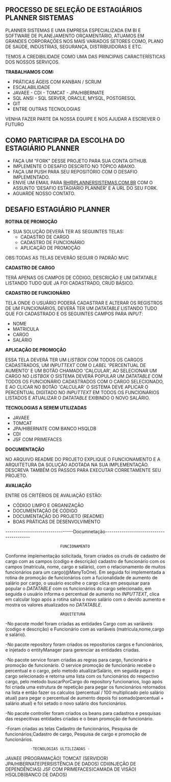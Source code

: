 PROCESSO DE SELEÇÃO DE ESTAGIÁRIOS PLANNER SISTEMAS 
---

PLANNER SISTEMAS E UMA EMPRESA ESPECIALIZADA EM BI E SOFTWARE DE PLANEJAMENTO ORÇAMENTÁRIO, ATUAMOS EM GRANDES CORPORAÇÕES NOS MAIS VARIADOS SETORES COMO, PLANO DE SAÚDE, INDÚSTRIAS, SEGURANÇA, DISTRIBUIDORAS E ETC.

TEMOS A CREDIBILIDADE COMO UMA DAS PRINCIPAIS CARACTERÍSTICAS DOS NOSSOS SERVIÇOS. 

**TRABALHAMOS COM:**
*  PRÁTICAS ÁGEIS COM KANBAN / SCRUM
*  ESCALABILIDADE
*  JAVAEE - CDI - TOMCAT - JPA/HIBERNATE
*  SQL ANSI - SQL SERVER, ORACLE, MYSQL, POSTGRESQL
*  GIT
*  ENTRE OUTRAS TECNOLOGIAS

VENHA FAZER PARTE DA NOSSA EQUIPE E NOS AJUDAR A ESCREVER O FUTURO


COMO PARTICIPAR DA ESCOLHA DO ESTAGIÁRIO PLANNER
---

* FAÇA UM "FORK" DESSE PROJETO PARA SUA CONTA GITHUB.
* IMPLEMENTE O DESAFIO DESCRITO NO TÓPICO ABAIXO.
* FAÇA UM PUSH PARA SEU REPOSITÓRIO COM O DESAFIO IMPLEMENTADO.
* ENVIE UM EMAIL PARA RH@PLANNERSISTEMAS.COM.BR COM O ASSUNTO 'DESAFIO ESTAGIARIO PLANNER' E A URL DO SEU FORK.
* AGUARDE NOSSO CONTATO.


DESAFIO ESTAGIÁRIO PLANNER
---

**ROTINA DE PROMOÇÃO**

* SUA SOLUÇÃO DEVERÁ TER AS SEGUINTES TELAS:
  * CADASTRO DE CARGO
  * CADASTRO DE FUNCIONÁRIO
  * APLICAÇÃO DE PROMOÇÃO
  
OBS:TODAS AS TELAS DEVERÃO SEGUIR O PADRÃO MVC

**CADASTRO DE CARGO**

TERÁ APENAS OS CAMPOS DE CÓDIGO, DESCRIÇÃO E UM DATATABLE LISTANDO TUDO QUE JA FOI CADASTRADO, CRUD BÁSICO.

**CADASTRO DE FUNCIONÁRIO**

TELA ONDE O USUÁRIO PODERÁ CADASTRAR E ALTERAR OS REGISTROS DE UM FUNCIONÁRIOS, DEVERÁ TER UM *DATATABLE* LISTANDO TUDO QUE FOI CADASTRADO E OS SEGUINTES CAMPOS PARA *INPUT*:
*  NOME
*  MATRICULA
*  CARGO
*  SALÁRIO

**APLICAÇÃO DE PROMOÇÃO**

ESSA TELA DEVERÁ TER UM *LISTBOX* COM TODOS OS CARGOS CADASTRADOS, UM *INPUTTEXT* COM O *LABEL* 'PERCENTUAL DE AUMENTO' E UM BOTÃO CHAMADO 'CALCULAR', AO SELECIONAR UM CARGO NO *LISTBOX* O SISTEMA DEVERÁ POPULAR UM *DATATABLE* COM TODOS OS FUNCIONÁRIO CADASTRADOS COM O CARGO SELECIONADO, E AO CLICAR NO BOTÃO 'CALCULAR' O SISTEMA DEVE APLICAR O PERCENTUAL DIGITADO NO *INPUTTEXT* EM TODOS OS FUNCIONÁRIOS LISTADOS E ATUALIZAR O *DATATABLE* EXIBINDO O NOVO SALÁRIO.

**TECNOLOGIAS A SEREM UTILIZADAS**

* JAVAEE
* TOMCAT
* JPA/HIBERNATE COM BANCO HSQLDB
* CDI
* JSF COM PRIMEFACES

**DOCUMENTAÇÃO**

NO ARQUIVO README DO PROJETO EXPLIQUE O FUNCIONAMENTO E A ARQUITETURA DA SOLUÇÃO ADOTADA NA SUA IMPLEMENTAÇÃO. DESCREVA TAMBÉM OS PASSOS PARA EXECUTAR CORRETAMENTE SEU PROJETO.

**AVALIAÇÃO**

ENTRE OS CRITÉRIOS DE AVALIAÇÃO ESTÃO:

* CÓDIGO LIMPO E ORGANIZAÇÃO
* DOCUMENTAÇÃO DE CÓDIGO
* DOCUMENTAÇÃO DO PROJETO (README)
* BOAS PRÁTICAS DE DESENVOLVIMENTO



---------------------------------Documnetação-----------------------------------------

                            FUNCIONAMENTO
Conforme implementação solicitada, foram criados os cruds de cadastro de cargo com as campos (codigo e descrição) cadastro de funcionário com os campos (matricula, nome, cargo e salário), com o relacionamento de muitos funcionários para um cargo(@ManyToOne). Em seguida foi implementada a rotina de promoção de funcionários com a fucionalidade de aumento de salário por cargo, o usuário escolhe o cargo clica em pesquisar para popular o *DATATABLE* com os funcionários do cargo selecionado, em seguida o usuário informa o percentual de aumento no *INPUTTEXT*, clica em calcular logo após a rotina salva o novo salário com o devido aumento e mostra os valores atualizados no *DATATABLE*.

                            ARQUITETURA
                            
-No pacote model foram criadas as entidades Cargo com as variáveis (codigo e descrição) e Funcionário com as variáveis (matricula,nome,cargo e salário).

-No pacote repository foram criados os repositorios cargos e funcionários, e injetado o entityManager para gerenciar as entidades criadas.

-No pacote service foram criadas as regras para cargo, funcionário e promoção de funcionário. O service promoção de funcionário recebe o percentual e o cargo, pelo metodo atualizarSalário, em seguida pega o cargo selecionado e retorna uma lista com os funcionários do respectivo cargo, pelo metodo buscarPorCargo do repository funcionarios, logo após foi criada uma estrutura de repetição para pegar os funcionários retornados na lista e então fazer os calculos (percentual / 100 multiplicado pelo salário atual) para pegar o percentual de aumento depois foi somado(percentual + salário atual) e foi setado o novo salário dos funcionários.

-No pacote controller foram criados os beans para cadastros e pesquisas das respecitivas entidades criadas e o bean promoção de funcionário.

-Foram criadas as telas Cadastro de funcionários, Pesquisa de funcionários,Cadastro de cargo, Pesquisa de cargo e promoção de funcionários.

               -TECNOLOGIAS ULTILIZADAS - 
               
JAVAEE (PROGRAMAÇÃO)
TOMCAT (SERVIDOR)
JPA/HIBERNATE(PERSISTÊNCIA DE DADOS)
CDI(INJEÇÃO DE DEPENDÊNCIAS)
JSF COM PRIMEFACES(CAMADA DE VISÃO)
HSQLDB(BANCO DE DADOS)
               
                                
                            
  

